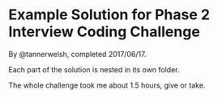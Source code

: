 # Example Solution for Phase 2 Interview Coding Challenge

By @tannerwelsh, completed 2017/06/17.

Each part of the solution is nested in its own folder.

The whole challenge took me about 1.5 hours, give or take.
